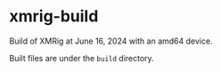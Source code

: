 # xmrig-build
Build of XMRig at June 16, 2024 with an amd64 device.

Built files are under the `build` directory.

